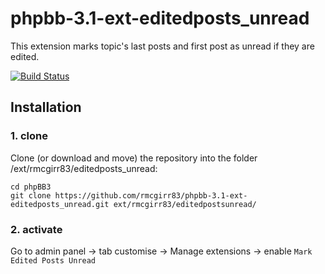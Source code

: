 phpbb-3.1-ext-editedposts_unread
=========================

This extension marks topic's last posts and first post as unread if they are edited.



[![Build Status](https://travis-ci.org/rmcgirr83/phpbb-3.1-ext-editedposts_unread.svg)](https://travis-ci.org/rmcgirr83/phpbb-3.1-ext-editedposts_unread)
## Installation

### 1. clone
Clone (or download and move) the repository into the folder /ext/rmcgirr83/editedposts_unread:

```
cd phpBB3
git clone https://github.com/rmcgirr83/phpbb-3.1-ext-editedposts_unread.git ext/rmcgirr83/editedpostsunread/
```

### 2. activate
Go to admin panel -> tab customise -> Manage extensions -> enable `Mark Edited Posts Unread`

